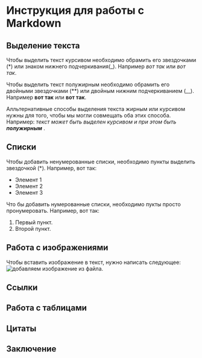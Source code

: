 # Инструкция для работы с Markdown

## Выделение текста

Чтобы выделить текст курсивом необходимо обрамить его звездочками (*) или знаком нижнего подчеркивания(_). Например *вот так* или _вот так_.

Чтобы выделить текст полужирным необходимо обрамить его двойными звездочками (**) или двойным нижним подчеркиванием (__). Например **вот так** или __вот так__.

Алльтернативные способы выделения текста жирным или курсивом нужны для того, чтобы мы могли совмещать оба этих способа. Например: _текст может быть выделен курсивом и при этом быть **полужирным**_ .

## Списки

Чтобы добавить ненумерованные списки, необходимо пункты выделить звездочкой (*).
Например, вот так:
* Элемент 1
* Элемент 2
* Элемент 3

Что бы добавить нумерованные списки, необходимо пукты просто пронумеровать.
Например, вот так:

1. Первый пункт.
2. Второй пункт.

## Работа с изображениями

Чтобы вставить изображение в текст, нужно написать следующее:
![добавляем изображение из файла](шлем.jpg).

## Ссылки

## Работа с таблицами

## Цитаты

## Заключение